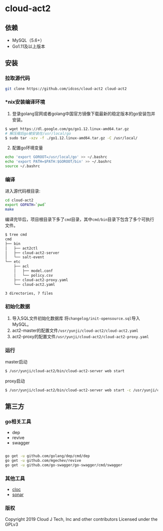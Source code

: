 # cloud-act2


## 依赖

- MySQL（5.6+）
- Go1.11及以上版本


## 安装
### 拉取源代码

```bash
git clone https://github.com/idcos/cloud-act2 cloud-act2
```


### *nix安装编译环境

1. 登录golang官网或者golang中国官方镜像下载最新的稳定版本的go安装包并安装。
```bash
$ wget https://dl.google.com/go/go1.12.linux-amd64.tar.gz
# 解压缩后go被安装在/usr/local/go
$ sudo tar -xzv -f ./go1.12.linux-amd64.tar.gz -C /usr/local/
```

2. 配置go环境变量

```bash
echo 'export GOROOT=/usr/local/go' >> ~/.bashrc
echo 'export PATH=$PATH:$GOROOT/bin' >> ~/.bashrc
source ~/.bashrc
```


### 编译

进入源代码根目录:

```bash
cd cloud-act2
export GOPATH=`pwd`
make
```

编译完毕后，项目根目录下多了`cmd`目录，其中`cmd/bin`目录下包含了多个可执行文件。

```bash
$ tree cmd
cmd
├── bin
│   ├── act2ctl
│   ├── cloud-act2-server
│   └── salt-event
└── etc
    ├── acl
    │   ├── model.conf
    │   └── policy.csv
    ├── cloud-act2-proxy.yaml
    └── cloud-act2.yaml

3 directories, 7 files
```

### 初始化数据

1. 导入SQL文件初始化数据库 将`changelog/init-opensource.sql`导入MySQL。
2. act2-master的配置文件`/usr/yunji/cloud-act2/cloud-act2.yaml`
3. act2-proxy的配置文件`/usr/yunji/cloud-act2/cloud-act2-proxy.yaml`


### 运行

master启动

``` bash
$ /usr/yunji/cloud-act2/bin/cloud-act2-server web start
```

proxy启动

``` bash
$ /usr/yunji/cloud-act2/bin/cloud-act2-server web start -c /usr/yunji/cloud-act2/etc/cloud-act2-proxy.yaml 
```


## 第三方


### go相关工具

- dep
- revive
- swagger


```bash

go get -u github.com/golang/dep/cmd/dep
go get -u github.com/mgechev/revive
go get -u github.com/go-swagger/go-swagger/cmd/swagger

```



### 其他工具

- [cloc](http://cloc.sourceforge.net/)
- [sonar](https://docs.sonarqube.org/latest/)



### 版权

Copyright 2019 Cloud J Tech, Inc and other contributors
Licensed under the GPLv3
